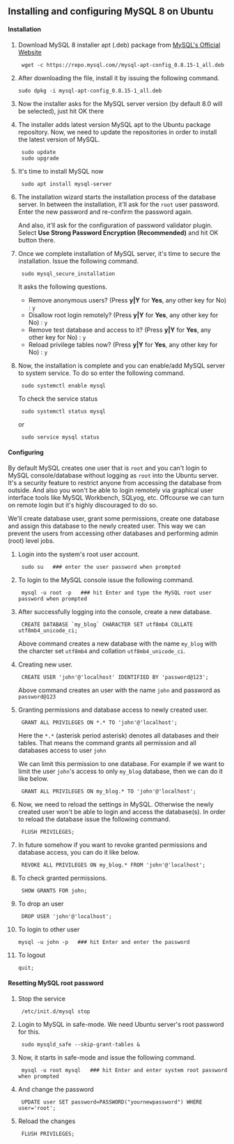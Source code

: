## Installing and configuring MySQL 8 on Ubuntu

#### Installation

1. Download MySQL 8 installer apt (.deb) package from [MySQL's Official Website](https://dev.mysql.com/downloads/repo/apt/)

		wget -c https://repo.mysql.com//mysql-apt-config_0.8.15-1_all.deb

2.  After downloading the file, install it by issuing the following command.
		
		sudo dpkg -i mysql-apt-config_0.8.15-1_all.deb

3. Now the installer asks for the MySQL server version (by default 8.0 will be selected), just hit OK there

4. The installer adds latest version MySQL apt to the Ubuntu package repository. Now, we need to update the repositories in order to install the latest version of MySQL.

		sudo update
		sudo upgrade

5. It's time to install MySQL now
	
		sudo apt install mysql-server

6. The installation wizard starts the installation process of the database server. In between the installation, it'll ask for the `root` user password. Enter the new password and re-confirm the password again. 

	And also, it'll ask for the configuration of password validator plugin. Select **Use Strong Password Encryption (Recommended)** and hit OK button there.

7. Once we complete installation of MySQL server, it's time to secure the installation. Issue the following command.
	
		sudo mysql_secure_installation

	It asks the following questions.
	
	-  Remove anonymous users? (Press **y|Y** for **Yes**, any other key for No) : `y`
	-   Disallow root login remotely? (Press **y|Y** for **Yes**, any other key for No) : `y`
	-   Remove test database and access to it? (Press **y|Y** for **Yes**, any other key for No) : `y`
	-   Reload privilege tables now? (Press **y|Y** for **Yes**, any other key for No) : `y` 


8. Now, the installation is complete and you can enable/add MySQL server to system service. To do so enter the following command.

		sudo systemctl enable mysql

	To check the service status
		
		sudo systemctl status mysql

	or
	
		sudo service mysql status

#### Configuring

By default MySQL creates one user that is `root` and you can't login to MySQL console/database without logging as `root` into the Ubuntu server. It's a security feature to restrict anyone from  accessing the database from outside. And also you won't be able to login remotely via graphical user interface tools like MySQL Workbench, SQLyog, etc. Offcourse we can turn on remote login but it's highly discouraged to do so. 

We'll create database user, grant some permissions, create one database and assign this database to the newly created user. This way we can prevent the users from accessing other databases and performing admin (root) level jobs.

1. Login into the system's root user account.

		sudo su   ### enter the user password when prompted

2. To login to the MySQL console issue the following command.
	
		mysql -u root -p   ### hit Enter and type the MySQL root user password when prompted

3. After successfully logging into the console, create a new database.

		CREATE DATABASE `my_blog` CHARACTER SET utf8mb4 COLLATE utf8mb4_unicode_ci;

	Above command creates a new database with the name `my_blog` with the charcter set `utf8mb4` and collation `utf8mb4_unicode_ci`.

4. Creating new user.

		CREATE USER 'john'@'localhost' IDENTIFIED BY 'password@123';

	Above command creates an user with the name `john` and password as `password@123`

5. Granting permissions and database access to newly created user.
	
		GRANT ALL PRIVILEGES ON *.* TO 'john'@'localhost';

	Here the `*.*` (asterisk period asterisk) denotes all databases and their tables. That means the command grants all permission and all databases access to user `john` 

	We can limit this permission to one database. For example if we want to limit the user `john`'s access to only `my_blog` database, then we can do it like below.
	
		GRANT ALL PRIVILEGES ON my_blog.* TO 'john'@'localhost';

6. Now, we need to reload the settings in MySQL. Otherwise the newly created user won't be able to login and access the database(s). In order to reload the database issue the following command.
	
		FLUSH PRIVILEGES;

7. In future somehow if you want to revoke granted permissions and database access, you can do it like below.

		REVOKE ALL PRIVILEGES ON my_blog.* FROM 'john'@'localhost';

8. To check granted permissions.

		SHOW GRANTS FOR john;

9. To drop an user 

		DROP USER 'john'@'localhost'; 

10. To login to other user 
	
		mysql -u john -p   ### hit Enter and enter the password

11. To logout
	
		quit;


#### Resetting MySQL root password

1. Stop the service

		/etc/init.d/mysql stop

2. Login to MySQL in safe-mode. We need Ubuntu server's root password for this.

		sudo mysqld_safe --skip-grant-tables &
3. Now, it starts in safe-mode and issue the following command.
		
		mysql -u root mysql   ### hit Enter and enter system root password when prompted

4. And change the password

		UPDATE user SET password=PASSWORD("yournewpassword") WHERE user='root';

5. Reload the changes 

		FLUSH PRIVILEGES;
